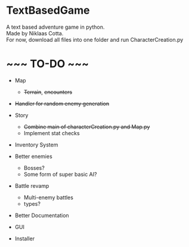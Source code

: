 # TextBasedGame
A text based adventure game in python.<br/>
Made by Niklaas Cotta.<br/>
For now, download all files into one folder and run CharacterCreation.py<br/>

# ~~~ TO-DO ~~~
- Map
  - ~~Terrain~~, ~~encounters~~
- ~~Handler for random enemy generation~~
- Story
  - ~~Combine main of characterCreation.py and Map.py~~
  - Implement stat checks
- Inventory System
- Better enemies
  - Bosses?
  - Some form of super basic AI?
- Battle revamp
  - Multi-enemy battles
  - types?

- Better Documentation
- GUI
- Installer
